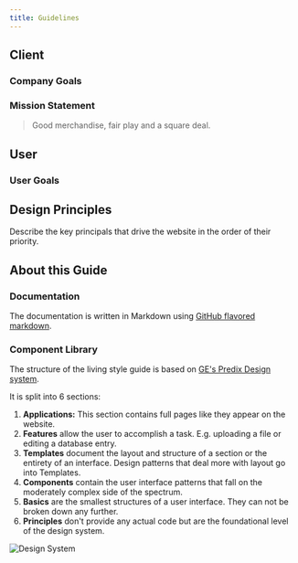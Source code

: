 ```yaml
---
title: Guidelines
---
```


## Client

### Company Goals

### Mission Statement

> Good merchandise, fair play and a square deal.


## User

### User Goals


## Design Principles

Describe the key principals that drive the website in the order of their priority.


## About this Guide

### Documentation

The documentation is written in Markdown using 
[GitHub flavored markdown](https://guides.github.com/features/mastering-markdown/).


### Component Library

The structure of the living style guide is based on 
[GE's Predix Design system](https://medium.com/ge-design/ges-predix-design-system-8236d47b0891).

It is split into 6 sections:

1. **Applications:** This section contains full pages like they appear on the website.
2. **Features** allow the user to accomplish a task. E.g. uploading a file or editing a database entry.
3. **Templates** document the layout and structure of a section or the entirety of an interface.
    Design patterns that deal more with layout go into Templates.
4. **Components** contain the user interface patterns that fall on the moderately complex side of the spectrum.
5. **Basics** are the smallest structures of a user interface. They can not be broken down any further.
6. **Principles** don't provide any actual code but are the foundational level of the design system.

![Design System](/images/guide/ge-predix.png)
